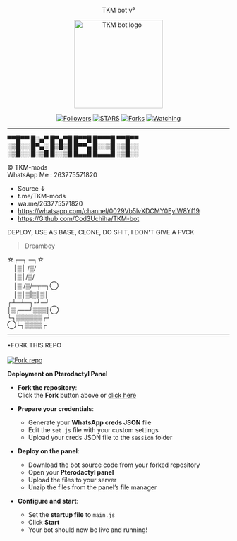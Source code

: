 <p align="center">
TKM bot v³
</p>

<p align="center">
  <a href="https://github.com/Cod3Uchiha">
    <img alt="TKM bot logo" height="200" src="https://files.catbox.moe/5bzcdl.jpg">
  </a>
</p>

<p align="center">
  <a href="https://github.com/Cod3Uchiha?tab=followers"><img title="Followers" src="https://img.shields.io/github/followers/Cod3Uchiha?label=Followers&style=social"></a>
  <a href="https://github.com/Cod3Uchiha/TKM-bot/stargazers/"><img title="STARS" src="https://img.shields.io/github/stars/Cod3Uchiha/TKM-bot?&style=social"></a>
  <a href="https://github.com/Cod3Uchiha/TKM-bot/network/members"><img title="Forks" src="https://img.shields.io/github/forks/Cod3Uchiha/TKM-bot?style=social"></a>
  <a href="https://github.com/Cod3Uchiha/TKM-bot/watchers"><img title="Watching" src="https://img.shields.io/github/watchers/Cod3Uchiha/TKM-bot?label=Watching&style=social"></a>
</p>

---

▀▀█▀▀ █░▄▀ █▀▄▀█   █▀▀█ █▀▀▀█ ▀▀█▀▀  
░▒█░░ █▀▄░ █▒█▒█   █▀▀▄ █░░▒█ ░▒█░░  
░▒█░░ █░▒█ █░░▒█   █▄▄█ █▄▄▄█ ░▒█░░

© TKM-mods  
WhatsApp Me : 263775571820

- Source ↓  
- t.me/TKM-mods  
- wa.me/263775571820  
- https://whatsapp.com/channel/0029Vb5lvXDCMY0EyIW8Yf19  
- https://Github.com/Cod3Uchiha/TKM-bot

DEPLOY, USE AS BASE, CLONE, DO SHIT, I DON'T GIVE A FVCK

> Dreamboy

☆┌─┐  ─┐☆  
　│▒│ /▒/  
　│▒│/▒/  
　│▒ /▒/─┬─┐◯  
　│▒│▒|▒│▒│  
┌┴─┴─┐-┘─┘  
│▒┌──┘▒▒▒│◯  
└┐▒▒▒▒▒▒┌┘  
◯└┐▒▒▒▒┌

---

•FORK THIS REPO  
 <br>
 <a href='https://github.com/Cod3Uchiha/TKM-bot/fork' target="_blank"><img alt='Fork repo' src='https://img.shields.io/badge/Fork-black?style=for-the-badge&logo=git&logoColor=white'/></a>

**Deployment on Pterodactyl Panel**

- **Fork the repository**:  
  Click the **Fork** button above or [click here](https://github.com/Cod3Uchiha/TKM-bot/fork)

- **Prepare your credentials**:  
  - Generate your **WhatsApp creds JSON** file  
  - Edit the `set.js` file with your custom settings  
  - Upload your creds JSON file to the `session` folder

- **Deploy on the panel**:  
  - Download the bot source code from your forked repository  
  - Open your **Pterodactyl panel**  
  - Upload the files to your server  
  - Unzip the files from the panel’s file manager

- **Configure and start**:  
  - Set the **startup file** to `main.js`  
  - Click **Start**  
  - Your bot should now be live and running!
